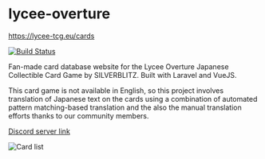 # lycee-overture

https://lycee-tcg.eu/cards

[![Build Status](https://travis-ci.org/amcsi/lycee-overture.png?branch=master)](https://travis-ci.org/amcsi/lycee-overture)

Fan-made card database website for the Lycee Overture Japanese Collectible Card Game by SILVERBLITZ. Built with Laravel and VueJS.

This card game is not available in English, so this project involves translation of Japanese text on the cards using a combination of automated pattern matching-based translation and the also the manual translation efforts thanks to our community members.

[Discord server link](https://discord.gg/xtcQDtQ)

![Card list](https://i.imgur.com/E8JEJL5.png)
